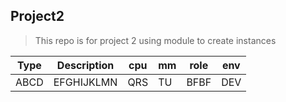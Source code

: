 ##  Project2
> This repo is for project 2 using module to create instances

Type  | Description | cpu | mm | role |env
---- | -------------| ----| ---| -----| --
ABCD  | EFGHIJKLMN  | QRS | TU | BFBF |DEV
